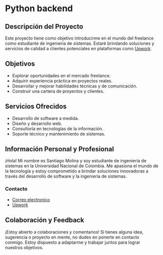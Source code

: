 # Python backend

## Descripción del Proyecto

Este proyecto tiene como objetivo introducirme en el mundo del freelance como estudiante de ingeniería de sistemas. Estaré brindando soluciones y servicios de calidad a clientes potenciales en plataformas como [Upwork](https://www.upwork.com/workwith/santiagom52).

## Objetivos

- Explorar oportunidades en el mercado freelance.
- Adquirir experiencia práctica en proyectos reales.
- Desarrollar y mejorar habilidades técnicas y de comunicación.
- Construir una cartera de proyectos y clientes.

## Servicios Ofrecidos

- Desarrollo de software a medida.
- Diseño y desarrollo web.
- Consultoría en tecnologías de la información.
- Soporte técnico y mantenimiento de sistemas.

## Información Personal y Profesional

¡Hola! Mi nombre es Santiago Molina y soy estudiante de ingeniería de sistemas en la Universidad Nacional de Colombia. Me apasiona el mundo de la tecnología y estoy comprometido a brindar soluciones innovadoras a través del desarrollo de software y la ingeniería de sistemas.

### Contacto

- [Correo electronico](smolinav@unal.edu.co)
- [Upwork](https://www.upwork.com/workwith/santiagom52)
  
## Colaboración y Feedback

¡Estoy abierto a colaboraciones y comentarios! Si tienes alguna idea, sugerencia o proyecto en mente, no dudes en ponerte en contacto conmigo. Estoy dispuesto a adaptarme y trabajar juntos para lograr nuestros objetivos.
